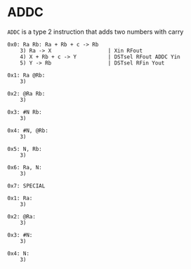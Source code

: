 # ADDC

`ADDC` is a type 2 instruction that adds two numbers with carry

```text
0x0: Ra Rb: Ra + Rb + c -> Rb
    3) Ra -> X                  | Xin RFout
    4) X + Rb + c -> Y          | DSTsel RFout ADDC Yin
    5) Y -> Rb                  | DSTsel RFin Yout

0x1: Ra @Rb:
    3) 

0x2: @Ra Rb:
    3) 

0x3: #N Rb:
    3) 

0x4: #N, @Rb:
    3) 

0x5: N, Rb:
    3) 

0x6: Ra, N:
    3) 

0x7: SPECIAL
```

```text
0x1: Ra:
    3)

0x2: @Ra:
    3)

0x3: #N:
    3)

0x4: N:
    3)
```
